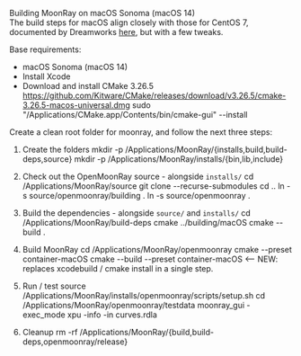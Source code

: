 Building MoonRay on macOS Sonoma (macOS 14)  
The build steps for macOS align closely with those for CentOS 7, documented by Dreamworks [here](../Centos7/centos7_build.md), but with a few tweaks.

Base requirements:
- macOS Sonoma (macOS 14)
- Install Xcode
- Download and install CMake 3.26.5
    https://github.com/Kitware/CMake/releases/download/v3.26.5/cmake-3.26.5-macos-universal.dmg
    sudo "/Applications/CMake.app/Contents/bin/cmake-gui" --install

Create a clean root folder for moonray, and follow the next three steps:

1. Create the folders
    mkdir -p /Applications/MoonRay/{installs,build,build-deps,source}
    mkdir -p /Applications/MoonRay/installs/{bin,lib,include}

2. Check out the OpenMoonRay source - alongside `installs/`
    cd /Applications/MoonRay/source
    git clone --recurse-submodules <repository>
    cd ..
    ln -s source/openmoonray/building .
    ln -s source/openmoonray .

3. Build the dependencies - alongside `source/` and `installs/`
    cd /Applications/MoonRay/build-deps
    cmake ../building/macOS
    cmake --build .

4. Build MoonRay
    cd /Applications/MoonRay/openmoonray
    cmake --preset container-macOS
    cmake --build --preset container-macOS <— NEW: replaces xcodebuild / cmake install in a single step. 

5. Run / test
    source /Applications/MoonRay/installs/openmoonray/scripts/setup.sh
    cd /Applications/MoonRay/openmoonray/testdata
    moonray_gui -exec_mode xpu -info -in curves.rdla

7. Cleanup
    rm -rf /Applications/MoonRay/{build,build-deps,openmoonray/release}
